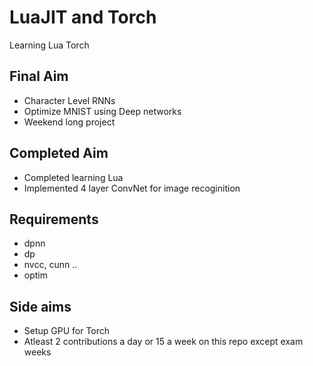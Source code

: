 # LuaJIT and Torch
Learning Lua Torch
## Final Aim
* Character Level RNNs
* Optimize MNIST using Deep networks
* Weekend long project
## Completed Aim
* Completed learning Lua
* Implemented 4 layer ConvNet for image recoginition
## Requirements
* dpnn
* dp
* nvcc, cunn ..
* optim
## Side aims
* Setup GPU for Torch
* Atleast 2 contributions a day or 15 a week on this repo except exam weeks
